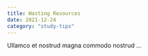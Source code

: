 ```yaml
---
title: Wasting Resources
date: 2021-12-24
category: "study-tips"
---
```


Ullamco et nostrud magna commodo nostrud ...
